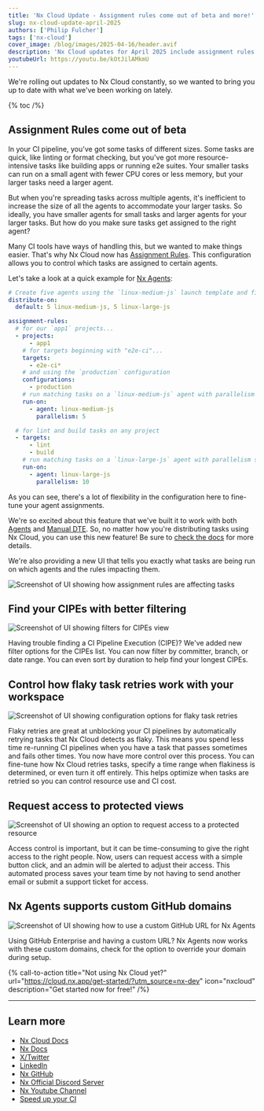 ```yaml
---
title: 'Nx Cloud Update - Assignment rules come out of beta and more!'
slug: nx-cloud-update-april-2025
authors: ['Philip Fulcher']
tags: ['nx-cloud']
cover_image: /blog/images/2025-04-16/header.avif
description: 'Nx Cloud updates for April 2025 include assignment rules coming out of beta, CIPE filters, flaky retry configuration, and more!'
youtubeUrl: https://youtu.be/kOtJilAMkmU
---
```


We're rolling out updates to Nx Cloud constantly, so we wanted to bring you up to date with what we've been working on lately.

{% toc /%}

## Assignment Rules come out of beta

In your CI pipeline, you've got some tasks of different sizes. Some tasks are quick, like linting or format checking, but you've got more resource-intensive tasks like building apps or running e2e suites. Your smaller tasks can run on a small agent with fewer CPU cores or less memory, but your larger tasks need a larger agent.

But when you're spreading tasks across multiple agents, it's inefficient to increase the size of all the agents to accommodate your larger tasks. So ideally, you have smaller agents for small tasks and larger agents for your larger tasks. But how do you make sure tasks get assigned to the right agent?

Many CI tools have ways of handling this, but we wanted to make things easier. That's why Nx Cloud now has [Assignment Rules](/ci/reference/assignment-rules). This configuration allows you to control which tasks are assigned to certain agents.

Let's take a look at a quick example for [Nx Agents](/ci/features/distribute-task-execution):

```yaml {% fileName=".nx/workflows/distribution-config.yaml" /%}
# Create five agents using the `linux-medium-js` launch template and five agents using `linux-large-js`
distribute-on:
  default: 5 linux-medium-js, 5 linux-large-js

assignment-rules:
  # for our `app1` projects...
  - projects:
      - app1
    # for targets beginning with "e2e-ci"...
    targets:
      - e2e-ci*
    # and using the `production` configuration
    configurations:
      - production
    # run matching tasks on a `linux-medium-js` agent with parallelism set to 5
    run-on:
      - agent: linux-medium-js
        parallelism: 5

  # for lint and build tasks on any project
  - targets:
      - lint
      - build
    # run matching tasks on a `linux-large-js` agent with parallelism set to 10
    run-on:
      - agent: linux-large-js
        parallelism: 10
```

As you can see, there's a lot of flexibility in the configuration here to fine-tune your agent assignments.

We're so excited about this feature that we've built it to work with both [Agents](/ci/features/distribute-task-execution) and [Manual DTE](/ci/recipes/dte/github-dte). So, no matter how you're distributing tasks using Nx Cloud, you can use this new feature! Be sure to [check the docs](/ci/reference/assignment-rules) for more details.

We're also providing a new UI that tells you exactly what tasks are being run on which agents and the rules impacting them.

![Screenshot of UI showing how assignment rules are affecting tasks](/blog/images/2025-04-16/assignment-rules-viz.avif)

## Find your CIPEs with better filtering

![Screenshot of UI showing filters for CIPEs view](/blog/images/2025-04-16/cipe-filters.avif)

Having trouble finding a CI Pipeline Execution (CIPE)? We've added new filter options for the CIPEs list. You can now filter by committer, branch, or date range. You can even sort by duration to help find your longest CIPEs.

## Control how flaky task retries work with your workspace

![Screenshot of UI showing configuration options for flaky task retries](/blog/images/2025-04-16/flaky-retries.avif)

Flaky retries are great at unblocking your CI pipelines by automatically retrying tasks that Nx Cloud detects as flaky. This means you spend less time re-running CI pipelines when you have a task that passes sometimes and fails other times. You now have more control over this process. You can fine-tune how Nx Cloud retries tasks, specify a time range when flakiness is determined, or even turn it off entirely. This helps optimize when tasks are retried so you can control resource use and CI cost.

## Request access to protected views

![Screenshot of UI showing an option to request access to a protected resource](/blog/images/2025-04-16/request-access.avif)

Access control is important, but it can be time-consuming to give the right access to the right people. Now, users can request access with a simple button click, and an admin will be alerted to adjust their access. This automated process saves your team time by not having to send another email or submit a support ticket for access.

## Nx Agents supports custom GitHub domains

![Screenshot of UI showing how to use a custom GitHub URL for Nx Agents](/blog/images/2025-04-16/github-url.avif)

Using GitHub Enterprise and having a custom URL? Nx Agents now works with these custom domains, check for the option to override your domain during setup.

{% call-to-action title="Not using Nx Cloud yet?" url="https://cloud.nx.app/get-started/?utm_source=nx-dev" icon="nxcloud" description="Get started now for free!" /%}

---

## Learn more

- [Nx Cloud Docs](/ci)
- [Nx Docs](/getting-started/intro)
- [X/Twitter](https://twitter.com/nxdevtools)
- [LinkedIn](https://www.linkedin.com/company/nrwl/)
- [Nx GitHub](https://github.com/nrwl/nx)
- [Nx Official Discord Server](https://go.nx.dev/community)
- [Nx Youtube Channel](https://www.youtube.com/@nxdevtools)
- [Speed up your CI](/nx-cloud)
